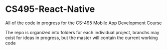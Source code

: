 # CS495-React-Native
All of the code in progress for the CS-495 Mobile App Development Course

The repo is organized into folders for each individual project, branchs may exist for ideas in progress, but the master will 
contain the current working code

